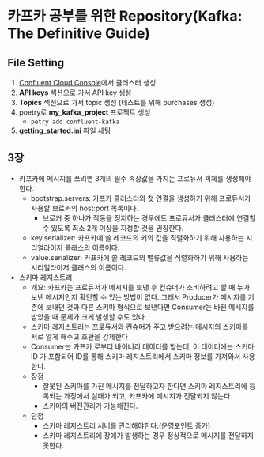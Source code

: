 # 카프카 공부를 위한 Repository(Kafka: The Definitive Guide)

## File Setting

1. [Confluent Cloud Console](https://confluent.cloud/home)에서 클러스터 생성
2. **API keys** 섹션으로 가서 API key 생성
3. **Topics** 섹션으로 가서 topic 생성 (테스트를 위해 purchases 생성)
4. poetry로 **my_kafka_project** 프로젝트 생성 
   - `petry add confluent-kafka`
5. **getting_started.ini** 파일 세팅

## 3장

- 카프카에 메시지를 쓰려면 3개의 필수 속상값을 가지는 프로듀서 객체를 생성해야한다.
  - bootstrap.servers: 카프카 클러스터와 첫 연결을 생성하기 위해 프로듀서가 사용할 브로커의 host:port 목록이다.
    - 브로커 중 하나가 작동을 정지하는 경우에도 프로듀서가 클러스터에 연결할 수 있도록 최소 2개 이상을 지정할 것을 권장한다. 
  - key.serializer: 카프카에 쓸 레코드의 키의 값을 직렬화하기 위해 사용하는 시리얼라이저 클래스의 이름이다.
  - value.serializer: 카프카에 쓸 레코드의 밸류값을 직렬화하기 위해 사용하는 시리얼라이저 클래스의 이름이다.
- 스키마 레지스트리
  - 개요: 카프카는 프로듀서가 메시지를 보낸 후 컨슈머가 소비하려고 할 때 누가 보낸 메시지인지 확인할 수 있는 방법이 없다. 그래서 Producer가 메시지를 기존에 보내던 것과 다른 스키마 형식으로 보낸다면 Consumer는 바뀐 메시지를 받았을 때 문제가 크게 발생할 수도 있다.
  - 스키마 레지스트리는 프로듀서와 컨슈머가 주고 받으려는 메시지의 스키마를 서로 알게 해주고 호환을 강제한다
  - Consumer는 카프카 로부터 바이너리 데이터를 받는데, 이 데이터에는 스키마 ID 가 포함되어 ID를 통해 스키마 레지스트리에서 스키마 정보를 가져와서 사용한다.
  - 장점
    - 잘못된 스키마를 가진 메시지를 전달하고자 한다면 스키마 레지스트리에 등록되는 과정에서 실패가 되고, 카프카에 메시지가 전달되지 않는다.
    - 스키마의 버전관리가 가능해진다.
  - 단점
    - 스키마 레지스트리 서버를 관리해야한다.(운영포인트 증가)
    - 스키마 레지스트리에 장애가 발생하는 경우 정상적으로 메시지를 전달하지 못한다. 
